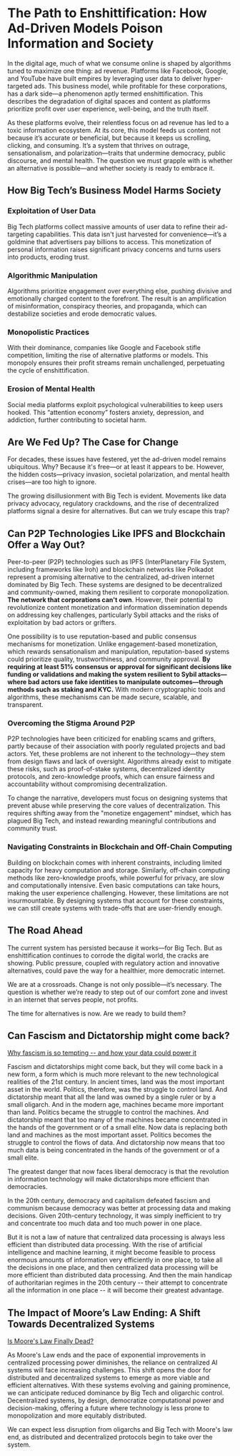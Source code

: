 # The Path to Enshittification: How Ad-Driven Models Poison Information and Society

In the digital age, much of what we consume online is shaped by algorithms tuned to maximize one thing: ad revenue. Platforms like Facebook, Google, and YouTube have built empires by leveraging user data to deliver hyper-targeted ads. This business model, while profitable for these corporations, has a dark side—a phenomenon aptly termed enshittification. This describes the degradation of digital spaces and content as platforms prioritize profit over user experience, well-being, and the truth itself.

As these platforms evolve, their relentless focus on ad revenue has led to a toxic information ecosystem. At its core, this model feeds us content not because it’s accurate or beneficial, but because it keeps us scrolling, clicking, and consuming. It’s a system that thrives on outrage, sensationalism, and polarization—traits that undermine democracy, public discourse, and mental health. The question we must grapple with is whether an alternative is possible—and whether society is ready to embrace it.


## How Big Tech’s Business Model Harms Society

### Exploitation of User Data

Big Tech platforms collect massive amounts of user data to refine their ad-targeting capabilities. This data isn't just harvested for convenience—it’s a goldmine that advertisers pay billions to access. This monetization of personal information raises significant privacy concerns and turns users into products, eroding trust.

### Algorithmic Manipulation

Algorithms prioritize engagement over everything else, pushing divisive and emotionally charged content to the forefront. The result is an amplification of misinformation, conspiracy theories, and propaganda, which can destabilize societies and erode democratic values.

### Monopolistic Practices

With their dominance, companies like Google and Facebook stifle competition, limiting the rise of alternative platforms or models. This monopoly ensures their profit streams remain unchallenged, perpetuating the cycle of enshittification.

### Erosion of Mental Health

Social media platforms exploit psychological vulnerabilities to keep users hooked. This “attention economy” fosters anxiety, depression, and addiction, further contributing to societal harm.


## Are We Fed Up? The Case for Change

For decades, these issues have festered, yet the ad-driven model remains ubiquitous. Why? Because it's free—or at least it appears to be. However, the hidden costs—privacy invasion, societal polarization, and mental health crises—are too high to ignore.

The growing disillusionment with Big Tech is evident. Movements like data privacy advocacy, regulatory crackdowns, and the rise of decentralized platforms signal a desire for alternatives. But can we truly escape this trap?


## Can P2P Technologies Like IPFS and Blockchain Offer a Way Out?

Peer-to-peer (P2P) technologies such as IPFS (InterPlanetary File System, including frameworks like Iroh) and blockchain networks like Polkadot represent a promising alternative to the centralized, ad-driven internet dominated by Big Tech. These systems are designed to be decentralized and community-owned, making them resilient to corporate monopolization. **The network that corporations can't own**. However, their potential to revolutionize content monetization and information dissemination depends on addressing key challenges, particularly Sybil attacks and the risks of exploitation by bad actors or grifters.

One possibility is to use reputation-based and public consensus mechanisms for monetization. Unlike engagement-based monetization, which rewards sensationalism and manipulation, reputation-based systems could prioritize quality, trustworthiness, and community approval. **By requiring at least 51% consensus or approval for significant decisions like funding or validations and making the system resilient to Sybil attacks—where bad actors use fake identities to manipulate outcomes—through methods such as staking and KYC.** With modern cryptographic tools and algorithms, these mechanisms can be made secure, scalable, and transparent.


### Overcoming the Stigma Around P2P

P2P technologies have been criticized for enabling scams and grifters, partly because of their association with poorly regulated projects and bad actors. Yet, these problems are not inherent to the technology—they stem from design flaws and lack of oversight. Algorithms already exist to mitigate these risks, such as proof-of-stake systems, decentralized identity protocols, and zero-knowledge proofs, which can ensure fairness and accountability without compromising decentralization.

To change the narrative, developers must focus on designing systems that prevent abuse while preserving the core values of decentralization. This requires shifting away from the "monetize engagement" mindset, which has plagued Big Tech, and instead rewarding meaningful contributions and community trust.


### Navigating Constraints in Blockchain and Off-Chain Computing

Building on blockchain comes with inherent constraints, including limited capacity for heavy computation and storage. Similarly, off-chain computing methods like zero-knowledge proofs, while powerful for privacy, are slow and computationally intensive. Even basic computations can take hours, making the user experience challenging. However, these limitations are not insurmountable. By designing systems that account for these constraints, we can still create systems with trade-offs that are user-friendly enough.

## The Road Ahead

The current system has persisted because it works—for Big Tech. But as enshittification continues to corrode the digital world, the cracks are showing. Public pressure, coupled with regulatory action and innovative alternatives, could pave the way for a healthier, more democratic internet.

We are at a crossroads. Change is not only possible—it’s necessary. The question is whether we’re ready to step out of our comfort zone and invest in an internet that serves people, not profits.

The time for alternatives is now. Are we ready to build them?

## Can Fascism and Dictatorship might come back?

[Why fascism is so tempting -- and how your data could power it](https://www.ted.com/talks/yuval_noah_harari_why_fascism_is_so_tempting_and_how_your_data_could_power_it/transcript?subtitle=en)

Fascism and dictatorships might come back, but they will come back in a new form, a form which is much more relevant to the new technological realities of the 21st century. In ancient times, land was the most important asset in the world. Politics, therefore, was the struggle to control land. And dictatorship meant that all the land was owned by a single ruler or by a small oligarch. And in the modern age, machines became more important than land. Politics became the struggle to control the machines. And dictatorship meant that too many of the machines became concentrated in the hands of the government or of a small elite. Now data is replacing both land and machines as the most important asset. Politics becomes the struggle to control the flows of data. And dictatorship now means that too much data is being concentrated in the hands of the government or of a small elite.

The greatest danger that now faces liberal democracy is that the revolution in information technology will make dictatorships more efficient than democracies.  

In the 20th century, democracy and capitalism defeated fascism and communism because democracy was better at processing data and making decisions. Given 20th-century technology, it was simply inefficient to try and concentrate too much data and too much power in one place. 

But it is not a law of nature that centralized data processing is always less efficient than distributed data processing. With the rise of artificial intelligence and machine learning, it might become feasible to process enormous amounts of information very efficiently in one place, to take all the decisions in one place, and then centralized data processing will be more efficient than distributed data processing. And then the main handicap of authoritarian regimes in the 20th century -- their attempt to concentrate all the information in one place -- it will become their greatest advantage. 

## The Impact of Moore’s Law Ending: A Shift Towards Decentralized Systems

[Is Moore's Law Finally Dead?](https://iambrainstorming.github.io/chapters/computer/moore-law.html)

As Moore's Law ends and the pace of exponential improvements in centralized processing power diminishes, the reliance on centralized AI systems will face increasing challenges. This shift opens the door for distributed and decentralized systems to emerge as more viable and efficient alternatives. With these systems evolving and gaining prominence, we can anticipate reduced dominance by Big Tech and oligarchic control. Decentralized systems, by design, democratize computational power and decision-making, offering a future where technology is less prone to monopolization and more equitably distributed.

We can expect less disruption from oligarchs and Big Tech with Moore's law end, as distributed and decentralized protocols begin to take over the system.



